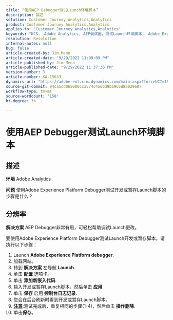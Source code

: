 ```yaml
---
title: “使用AEP Debugger测试Launch环境脚本”
description: 描述
solution: Customer Journey Analytics,Analytics
product: Customer Journey Analytics,Analytics
applies-to: "Customer Journey Analytics,Analytics"
keywords: "KCS， Adobe Analytics, AEP调试器，测试Launch环境脚本， Adobe Experience Platform，操作方法"
resolution: Resolution
internal-notes: null
bug: false
article-created-by: Jim Menn
article-created-date: "9/29/2022 11:09:09 PM"
article-published-by: Jim Menn
article-published-date: "9/29/2022 11:37:36 PM"
version-number: 3
article-number: KA-15633
dynamics-url: "https://adobe-ent.crm.dynamics.com/main.aspx?forceUCI=1&pagetype=entityrecord&etn=knowledgearticle&id=82e3aeb3-4b40-ed11-9db1-0022480866ad"
source-git-commit: 94ca5cd065080cca574c4566d9bb965d8a029687
workflow-type: tm+mt
source-wordcount: '158'
ht-degree: 3%

---
```


# 使用AEP Debugger测试Launch环境脚本

## 描述


<b>环境</b>
Adobe Analytics

<b>问题</b>
使用Adobe Experience Platform Debugger测试开发或暂存Launch脚本的步骤是什么？


## 分辨率


<b>解决方案</b>
AEP Debugger非常有用，可轻松帮助调试Launch更改。

要使用Adobe Experience Platform Debugger测试Launch开发或暂存脚本，请执行以下步骤：

1. Launch <b>Adobe Experience Platform debugger</b>.
2. 加载网站。
3. 转到 <b>解决方案</b> 左导航  <b>Launch</b>.
4. 单击 <b>配置</b> 选项卡。
5. 单击 <b>添加新嵌入代码</b>.
6. 输入开发或暂存Launch脚本，然后单击 <b>应用</b>.
7. 单击 <b>保存</b> 启用 <b>控制台日志记录</b>.
8. 您会在后台刷新时看到开发或暂存Launch脚本。
9. <b><u>注意</u></b>:测试完成后，重复相同的步骤(1-4)，然后单击 <b>操作</b><b>删除</b>.
10. 单击<b>保存</b>。

